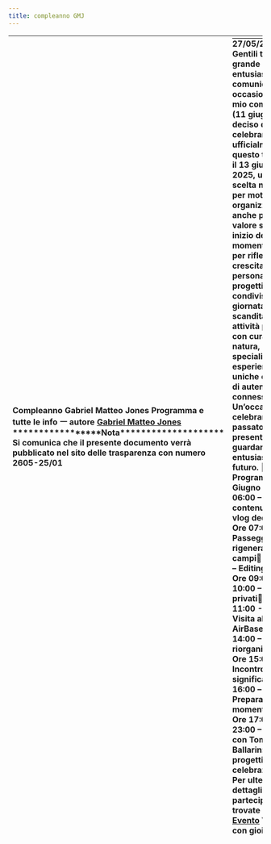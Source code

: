 ```yaml
---
title: compleanno GMJ
---
```


|  Compleanno Gabriel Matteo Jones Programma e tutte le info ㅡ autore [Gabriel Matteo Jones](mailto:gjones@comune.arenagiovani.it) \*\*\*\*\*\*\*\*\*\*\*\*\*\*\*\*\*Nota\*\*\*\*\*\*\*\*\*\*\*\*\*\*\*\*\*\*\*\* Si comunica che il presente documento verrà pubblicato nel sito delle trasparenza con numero 2605-25/01 | ![linea orizzontale][image1] 27/05/2025 Gentili tutti, con grande entusiasmo vi comunico che, in occasione del mio compleanno (11 giugno), ho deciso di celebrare ufficialmente questo traguardo il 13 giugno 2025, una data scelta non solo per motivi organizzativi, ma anche per il suo valore simbolico: inizio dell’estate e momento ideale per riflettere su crescita personale, progetti futuri e condivisione. La giornata sarà scandita da attività pensate con cura, tra natura, incontri speciali, esperienze uniche e momenti di autentica connessione. Un’occasione per celebrare il passato, vivere il presente e guardare con entusiasmo al futuro. 📅 Programma – 13 Giugno 2025: Ore 06:00 – Avvio dei contenuti social e vlog dedicato Ore 07:00 – Passeggiata rigenerante tra i campi Ore 08:00 – Editing vlog Ore 09:00 \- 10:00 – Incontri privati Ore 11:00 \- 14:00 – Visita all’Aviano AirBase Ore 14:00 – Pausa e riorganizzazione Ore 15:00 – Incontro significativo Ore 16:00 – Preparativi per il momento clou Ore 17:00 \- 23:00 – Incontro con Tommaso Ballarin: amicizia, progetti e celebrazione Per ulteriori dettagli o per partecipare, trovate qui il [Link Evento](https://ufficio.gjws.it/eventi/130625/#dettagli) Vi aspetto con gioia\!  |
| :---- | :---- |

[image1]: <data:image/png;base64,iVBORw0KGgoAAAANSUhEUgAAAaIAAAADCAYAAADRPAuQAAAAJElEQVR4Xu3IoQEAAAgDoP3/tB6wroVAIUkGAB5VAMClCgA4syuD4VfZZ5HoAAAAAElFTkSuQmCC>
